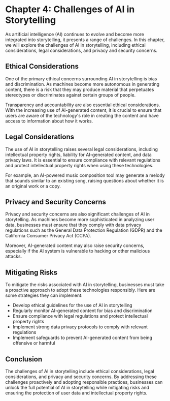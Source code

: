 Chapter 4: Challenges of AI in Storytelling
===========================================

As artificial intelligence (AI) continues to evolve and become more integrated into storytelling, it presents a range of challenges. In this chapter, we will explore the challenges of AI in storytelling, including ethical considerations, legal considerations, and privacy and security concerns.

Ethical Considerations
----------------------

One of the primary ethical concerns surrounding AI in storytelling is bias and discrimination. As machines become more autonomous in generating content, there is a risk that they may produce material that perpetuates stereotypes or discriminates against certain groups of people.

Transparency and accountability are also essential ethical considerations. With the increasing use of AI-generated content, it is crucial to ensure that users are aware of the technology's role in creating the content and have access to information about how it works.

Legal Considerations
--------------------

The use of AI in storytelling raises several legal considerations, including intellectual property rights, liability for AI-generated content, and data privacy laws. It is essential to ensure compliance with relevant regulations and protect intellectual property rights when using these technologies.

For example, an AI-powered music composition tool may generate a melody that sounds similar to an existing song, raising questions about whether it is an original work or a copy.

Privacy and Security Concerns
-----------------------------

Privacy and security concerns are also significant challenges of AI in storytelling. As machines become more sophisticated in analyzing user data, businesses must ensure that they comply with data privacy regulations such as the General Data Protection Regulation (GDPR) and the California Consumer Privacy Act (CCPA).

Moreover, AI-generated content may also raise security concerns, especially if the AI system is vulnerable to hacking or other malicious attacks.

Mitigating Risks
----------------

To mitigate the risks associated with AI in storytelling, businesses must take a proactive approach to adopt these technologies responsibly. Here are some strategies they can implement:

* Develop ethical guidelines for the use of AI in storytelling
* Regularly monitor AI-generated content for bias and discrimination
* Ensure compliance with legal regulations and protect intellectual property rights
* Implement strong data privacy protocols to comply with relevant regulations
* Implement safeguards to prevent AI-generated content from being offensive or harmful

Conclusion
----------

The challenges of AI in storytelling include ethical considerations, legal considerations, and privacy and security concerns. By addressing these challenges proactively and adopting responsible practices, businesses can unlock the full potential of AI in storytelling while mitigating risks and ensuring the protection of user data and intellectual property rights.
